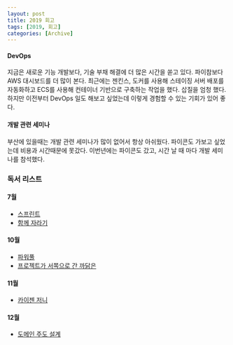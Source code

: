 ```yaml
---
layout: post
title: 2019 회고
tags: [2019, 회고]
categories: [Archive]
---
```


#### DevOps
지금은 새로운 기능 개발보다, 기술 부채 해결에 더 많은 시간을 쏟고 있다. 파이참보다 AWS 대시보드를 더 많이 본다. 최근에는 젠킨스, 도커를 사용해 스테이징 서버 배포를 자동화하고 ECS를 사용해 컨테이너 기반으로 구축하는 작업을 했다. 삽질을 엄청 했다. 하지만 이전부터 DevOps 일도 해보고 싶었는데 이렇게 경험할 수 있는 기회가 있어 좋다.

#### 개발 관련 세미나
부산에 있을때는 개발 관련 세미나가 많이 없어서 항상 아쉬웠다. 파이콘도 가보고 싶었는데 비용과 시간때문에 못갔다. 이번년에는 파이콘도 갔고, 시간 날 때 마다 개발 세미나를 참석했다. 


### 독서 리스트
#### 7월 
* [스프린트](http://www.kyobobook.co.kr/product/detailViewKor.laf?ejkGb=KOR&mallGb=KOR&barcode=9788934975953&orderClick=LAG&Kc=)
* [함께 자라기](http://www.kyobobook.co.kr/product/detailViewKor.laf?ejkGb=KOR&mallGb=KOR&barcode=9788966262335&orderClick=LEa&Kc=)

#### 10월 
* [파워풀](http://www.kyobobook.co.kr/product/detailViewKor.laf?ejkGb=KOR&mallGb=KOR&barcode=9788966262335&orderClick=LEa&Kc=)
* [프로젝트가 서쪽으로 간 까닭은](http://www.kyobobook.co.kr/product/detailViewKor.laf?ejkGb=KOR&mallGb=KOR&barcode=9788991268685&orderClick=LEa&Kc=)

#### 11월 
* [카이젠 저니](http://www.kyobobook.co.kr/product/detailViewKor.laf?ejkGb=KOR&mallGb=KOR&barcode=9791188621767&orderClick=LAG&Kc=)

#### 12월
* [도메인 주도 설계]()




